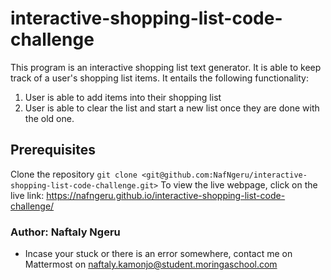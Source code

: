 # interactive-shopping-list-code-challenge
This program is an interactive shopping list text generator. It is able to keep track of a user's shopping list items. It entails the following functionality:
1. User is able to add items into their shopping list
2. User is able to clear the list and start a new list once they are done with the old one. 

## Prerequisites 
Clone the repository `git clone <git@github.com:NafNgeru/interactive-shopping-list-code-challenge.git>`
To view the live webpage, click on the live link: https://nafngeru.github.io/interactive-shopping-list-code-challenge/

### Author: Naftaly Ngeru
- Incase your stuck or there is an error somewhere, contact me on Mattermost on naftaly.kamonjo@student.moringaschool.com 